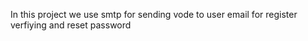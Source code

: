 In this project we use smtp for sending vode to user email for register verfiying and reset password 
